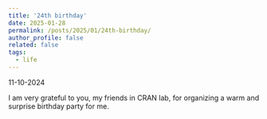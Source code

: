 ```yaml
---
title: '24th birthday'
date: 2025-01-28
permalink: /posts/2025/01/24th-birthday/
author_profile: false
related: false
tags:
  - life
---
```

11-10-2024

I am very grateful to you, my friends in CRAN lab, for organizing a warm and surprise birthday party for me.

